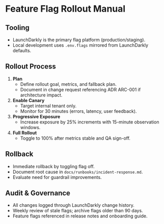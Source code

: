 # Feature Flag Rollout Manual

## Tooling

- LaunchDarkly is the primary flag platform (production/staging).
- Local development uses `.env.flags` mirrored from LaunchDarkly defaults.

## Rollout Process

1. **Plan**
   - Define rollout goal, metrics, and fallback plan.
   - Document in change request referencing ADR ARC-001 if architecture impact.
2. **Enable Canary**
   - Target internal tenant only.
   - Monitor for 30 minutes (errors, latency, user feedback).
3. **Progressive Exposure**
   - Increase exposure by 25% increments with 15-minute observation windows.
4. **Full Rollout**
   - Toggle to 100% after metrics stable and QA sign-off.

## Rollback

- Immediate rollback by toggling flag off.
- Document root cause in `docs/runbooks/incident-response.md`.
- Evaluate need for guardrail improvements.

## Audit & Governance

- All changes logged through LaunchDarkly change history.
- Weekly review of stale flags; archive flags older than 90 days.
- Feature flags referenced in release notes and onboarding guide.
